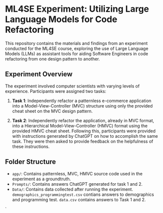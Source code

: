 # ML4SE Experiment: Utilizing Large Language Models for Code Refactoring

This repository contains the materials and findings from an experiment conducted for the ML4SE course, exploring the use of Large Language Models (LLMs) as assistant tools for aiding Software Engineers in code refactoring from one design pattern to another.

## Experiment Overview

The experiment involved computer scientists with varying levels of experience. Participants were assigned two tasks:

1. **Task 1**: Independently refactor a patternless e-commerce application into a Model-View-Controller (MVC) structure using only the provided cheat sheet on the MVC design pattern.

2. **Task 2**: Independently refactor the application, already in MVC format, into a Hierarchical Model-View-Controller (HMVC) format using the provided HMVC cheat sheet. Following this, participants were provided with instructions generated by ChatGPT on how to accomplish the same task. They were then asked to provide feedback on the helpfulness of these instructions.

## Folder Structure

- `app/`: Contains patternless, MVC, HMVC source code used in the experiment as a groundtruth.
- `Prompts/`: Contains answers ChatGPT generated for task 1 and 2.
- `Data/`: Contains data collected after running the experiment. `demographics_programmingtest.csv` contians answers to demographics and programming test. `data.csv` contains answers to Task 1 and 2.

`
